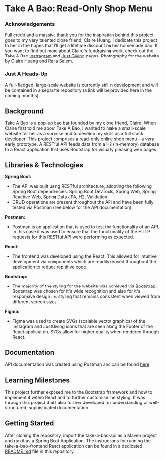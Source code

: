 # Take A Bao: Read-Only Shop Menu
### Acknowledgements
Full credit and a massive thank you for the inspiration behind this project goes to my very talented close friend, Claire Huang. I dedicate this project to her in the hopes that I'll get a lifetime discount on her homemade bao. If you want to find out more about Claire's fundraising work, check out the Take A Bao [Instragram](https://www.instagram.com/_takeabao/) and [Just Giving](https://www.justgiving.com/crowdfunding/TakeaBao?utm_term=z2xyP8dk5) pages. Photography for the website by Claire Huang and Rana Salem. 
### Just A Heads-Up
A full-fledged, large-scale website is currently still in development and will be contained in a separate repository (a link will be provided here in the coming months).
## Background
Take A Bao is a pop-up bao bar founded by my close friend, Claire. When Claire first told me about Take A Bao, I wanted to make a small-scale website for her as a surprise and to develop my skills as a full stack developer. This project comprises a read-only online shop menu - a _very_ early prototype. A RESTful API feeds data from a H2 (in-memory) database to a React application that uses Bootstrap for visually pleasing web pages. 
## Libraries & Technologies
**Spring Boot:**
- The API was built using RESTful architecture, adopting the following Spring Boot dependencies: Spring Boot DevTools, Spring Web, Spring Reactive Web, Spring Data JPA, H2, Validation.
- CRUD operations are present throughout the API and have been fully tested via Postman (see below for the API documentation).

**Postman:**
- Postman is an application that is used to test the functionality of an API. In this case it was used to ensure that the functionality of the HTTP requests for this RESTful API were performing as expected. 

**React:**
- The frontend was developed using the React. This allowed for intuitive development via components which are readily reused throughout the application to reduce repititive code. 

**Bootstrap:**
- The majority of the styling for the website was achieved via [Bootstrap](https://getbootstrap.com/). Bootstrap was chosen for it's wide recognition and also for it's responsive design i.e. styling that remains consistent when viewed from different screen sizes. 

**Figma:**
- Figma was used to create SVGs (scalable vector graphics) of the Instagram and JustGiving icons that are seen along the Footer of the React applicaiton. SVGs allow for higher quality when rendered through React.
## Documentation
API documentation was created using Postman and can be found [here](https://documenter.getpostman.com/view/28285986/2s9Xy3try6).
## Learning Milestones
This project further exposed me to the Bootstrap framework and how to implement it within React and to further customise the styling. It was through this project that I also further developed my understanding of well-structured, sophisticated documentation. 
## Getting Started
After cloning the repository, import the take-a-bao-api as a Maven project and run it as a Spring Boot Application. The instructions for running the take-a-bao-frontend React application can be found in a dedicated [README.md](https://github.com/rtasalem/take-a-bao-shop-menu/blob/main/take-a-bao-frontend/README.md) file in this repository.
